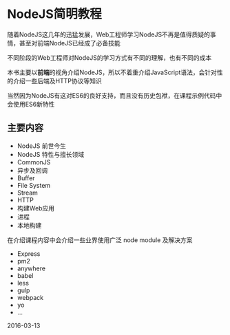 # NodeJS简明教程


随着NodeJS这几年的迅猛发展，Web工程师学习NodeJS不再是值得质疑的事情，甚至对前端NodeJS已经成了必备技能

不同阶段的Web工程师对NodeJS的学习方式有不同的理解，也有不同的成本

本书主要以**前端**的视角介绍NodeJS，所以不着重介绍JavaScript语法，会针对性的介绍一些后端及HTTP协议等知识

当然因为NodeJS有这对ES6的良好支持，而且没有历史包袱，在课程示例代码中会使用ES6新特性

## 主要内容

* NodeJS 前世今生
* NodeJS 特性与擅长领域
* CommonJS
* 异步及回调
* Buffer
* File System
* Stream
* HTTP
* 构建Web应用
* 进程
* 本地构建

在介绍课程内容中会介绍一些业界使用广泛 node module 及解决方案

* Express
* pm2
* anywhere
* babel
* less
* gulp
* webpack
* yo
* ...


2016-03-13
